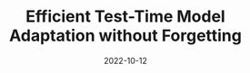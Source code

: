 ---
title: "Efficient Test-Time Model Adaptation without Forgetting"
collection: conferences
permalink: /publication/Efficient_Test
date: 2022-10-12
year: "2022"
venue: "ICML"
city: 
state: ""
thumbnail: "Efficient_Test.png"
teaser :
authors: "Shuaicheng Niu, Jiaxiang Wu, Yifan Zhang, Yaofo Chen, Shijian Zheng, Peilin Zhao, and Mingkui Tan"
bibtex: Efficient_Test.txt
uri: Efficient_Test.pdf
arxiv: https://arxiv.org/abs/2204.02610
project: 
source: https://github.com/mr-eggplant/EATA
poster: 
data:
---